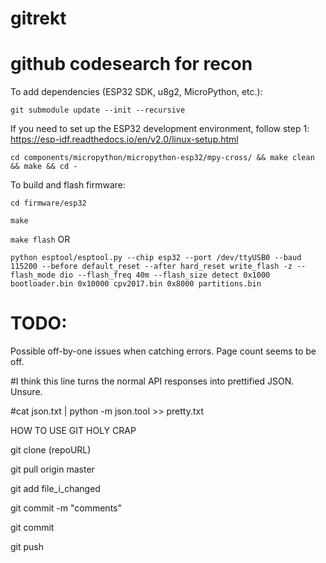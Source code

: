 # gitrekt

# github codesearch for recon

To add dependencies (ESP32 SDK, u8g2, MicroPython, etc.):

`git submodule update --init --recursive`

If you need to set up the ESP32 development environment,
follow step 1: https://esp-idf.readthedocs.io/en/v2.0/linux-setup.html

`cd components/micropython/micropython-esp32/mpy-cross/ && make clean && make && cd -`

To build and flash firmware:

`cd firmware/esp32`

`make`

`make flash` OR

`python esptool/esptool.py --chip esp32 --port /dev/ttyUSB0 --baud 115200 --before default_reset --after hard_reset write_flash -z --flash_mode dio --flash_freq 40m --flash_size detect 0x1000 bootloader.bin 0x10000 cpv2017.bin 0x8000 partitions.bin`

# TODO:
Possible off-by-one issues when catching errors.  Page count seems to be off.



#I think this line turns the normal API responses into prettified JSON.  Unsure.

#cat json.txt | python -m json.tool >> pretty.txt


HOW TO USE GIT HOLY CRAP

git clone (repoURL)

git pull origin master

git add file_i_changed

git commit -m "comments"

git commit

git push

